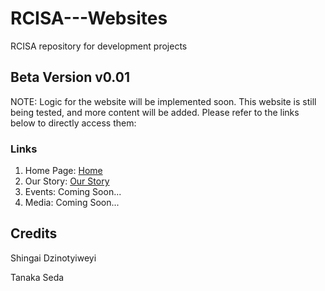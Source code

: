 # RCISA---Websites
RCISA repository for development projects

## Beta Version v0.01
NOTE: Logic for the website will be implemented soon. 
This website is still being tested, and more content will be added. Please refer to the links below to directly access them:

### Links
1. Home Page: [Home](https://c-cread.github.io/RCISA---Websites/home.html)
2. Our Story: [Our Story](https://c-cread.github.io/RCISA---Websites/our-story.html)
3. Events: Coming Soon...
4. Media: Coming Soon...

## Credits
Shingai Dzinotyiweyi

Tanaka Seda 
